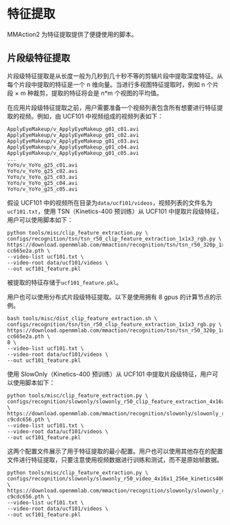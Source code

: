 # 特征提取

MMAction2 为特征提取提供了便捷使用的脚本。

## 片段级特征提取

片段级特征提取是从长度一般为几秒到几十秒不等的剪辑片段中提取深度特征。从每个片段中提取的特征是一个 n 维向量。当进行多视图特征提取时，例如 n 个片段 × m 种裁剪，提取的特征将会是 n*m 个视图的平均值。

在应用片段级特征提取之前，用户需要准备一个视频列表包含所有想要进行特征提取的视频。例如，由 UCF101 中视频组成的视频列表如下：

```
ApplyEyeMakeup/v_ApplyEyeMakeup_g01_c01.avi
ApplyEyeMakeup/v_ApplyEyeMakeup_g01_c02.avi
ApplyEyeMakeup/v_ApplyEyeMakeup_g01_c03.avi
ApplyEyeMakeup/v_ApplyEyeMakeup_g01_c04.avi
ApplyEyeMakeup/v_ApplyEyeMakeup_g01_c05.avi
...
YoYo/v_YoYo_g25_c01.avi
YoYo/v_YoYo_g25_c02.avi
YoYo/v_YoYo_g25_c03.avi
YoYo/v_YoYo_g25_c04.avi
YoYo/v_YoYo_g25_c05.avi
```

假设 UCF101 中的视频所在目录为`data/ucf101/videos`，视频列表的文件名为`ucf101.txt`，使用 TSN（Kinetics-400 预训练）从 UCF101 中提取片段级特征，用户可以使用脚本如下：

```shell
python tools/misc/clip_feature_extraction.py \
configs/recognition/tsn/tsn_r50_clip_feature_extraction_1x1x3_rgb.py \
https://download.openmmlab.com/mmaction/recognition/tsn/tsn_r50_320p_1x1x3_100e_kinetics400_rgb/tsn_r50_320p_1x1x3_100e_kinetics400_rgb_20200702-cc665e2a.pth \
--video-list ucf101.txt \
--video-root data/ucf101/videos \
--out ucf101_feature.pkl
```

被提取的特征存储于`ucf101_feature.pkl`。

用户也可以使用分布式片段级特征提取。以下是使用拥有 8 gpus 的计算节点的示例。

```shell
bash tools/misc/dist_clip_feature_extraction.sh \
configs/recognition/tsn/tsn_r50_clip_feature_extraction_1x1x3_rgb.py \
https://download.openmmlab.com/mmaction/recognition/tsn/tsn_r50_320p_1x1x3_100e_kinetics400_rgb/tsn_r50_320p_1x1x3_100e_kinetics400_rgb_20200702-cc665e2a.pth \
8 \
--video-list ucf101.txt \
--video-root data/ucf101/videos \
--out ucf101_feature.pkl
```

使用 SlowOnly（Kinetics-400 预训练）从 UCF101 中提取片段级特征，用户可以使用脚本如下：

```shell
python tools/misc/clip_feature_extraction.py \
configs/recognition/slowonly/slowonly_r50_clip_feature_extraction_4x16x1_rgb.py \
https://download.openmmlab.com/mmaction/recognition/slowonly/slowonly_r50_video_320p_4x16x1_256e_kinetics400_rgb/slowonly_r50_video_320p_4x16x1_256e_kinetics400_rgb_20201014-c9cdc656.pth \
--video-list ucf101.txt \
--video-root data/ucf101/videos \
--out ucf101_feature.pkl
```

这两个配置文件展示了用于特征提取的最小配置。用户也可以使用其他存在的配置文件进行特征提取，只要注意使用视频数据进行训练和测试，而不是原始帧数据。

```shell
python tools/misc/clip_feature_extraction.py \
configs/recognition/slowonly/slowonly_r50_video_4x16x1_256e_kinetics400_rgb.py \
https://download.openmmlab.com/mmaction/recognition/slowonly/slowonly_r50_video_320p_4x16x1_256e_kinetics400_rgb/slowonly_r50_video_320p_4x16x1_256e_kinetics400_rgb_20201014-c9cdc656.pth \
--video-list ucf101.txt \
--video-root data/ucf101/videos \
--out ucf101_feature.pkl
```

